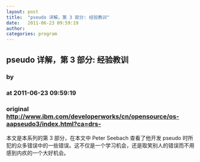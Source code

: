 ```yaml
---
layout: post
title:  "pseudo 详解，第 3 部分: 经验教训"
date:   2011-06-23 09:59:19
author: 
categories: program
---
```


## pseudo 详解，第 3 部分: 经验教训
### by 
### at 2011-06-23 09:59:19
### original <http://www.ibm.com/developerworks/cn/opensource/os-aapseudo3/index.html?ca=drs->

本文是本系列的第 3 部分，在本文中 Peter Seebach 查看了他开发 pseudo 时所犯的众多错误中的一些错误。这不仅是一个学习机会，还是取笑别人的错误而不用感到内疚的一个大好机会。